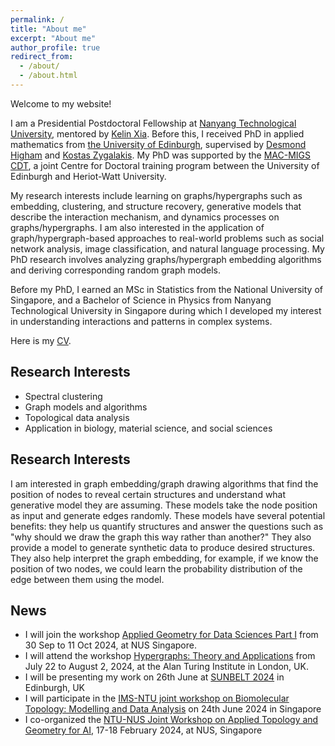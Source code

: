 ```yaml
---
permalink: /
title: "About me"
excerpt: "About me"
author_profile: true
redirect_from: 
  - /about/
  - /about.html
---
```

Welcome to my website!

I am a Presidential Postdoctoral Fellowship at [Nanyang Technological University](https://www.ntu.edu.sg/spms/about-us/mathematics), mentored by [Kelin Xia](https://personal.ntu.edu.sg/xiakelin/index.html). Before this, I received PhD in applied mathematics from [the University of Edinburgh](https://www.maths.ed.ac.uk/school-of-mathematics/research/acm), supervised by [Desmond Higham](https://www.maths.ed.ac.uk/~dhigham/) and [Kostas Zygalakis](https://www.maths.ed.ac.uk/~kzygalak/). My PhD was supported by the  [MAC-MIGS CDT](https://www.mac-migs.ac.uk/), a joint Centre for Doctoral training program between the University of Edinburgh and Heriot-Watt University. 

My research interests include learning on graphs/hypergraphs such as embedding, clustering, and structure recovery, generative models that describe the interaction mechanism, and dynamics processes on graphs/hypergraphs. I am also interested in the application of graph/hypergraph-based approaches to real-world problems such as social network analysis, image classification, and natural language processing.  My PhD research involves analyzing graphs/hypergraph embedding algorithms and deriving corresponding random graph models. 

Before my PhD, I earned an MSc in Statistics from the National University of Singapore, and a Bachelor of Science in Physics from Nanyang Technological University in Singapore during which I developed my interest in understanding interactions and patterns in complex systems. 

Here is my [CV](https://XueGong-git.github.io/files/CV.pdf). 

## Research Interests ##
- Spectral clustering
- Graph models and algorithms
- Topological data analysis
- Application in biology, material science, and social sciences

## Research Interests ##
I am interested in graph embedding/graph drawing algorithms that find the position of nodes to reveal certain structures and understand what generative model they are assuming. These models take the node position as input and generate edges randomly.  These models have several potential benefits: they help us quantify structures and answer the questions such as "why should we draw the graph this way rather than another?" They also provide a model to generate synthetic data to produce desired structures. They also help interpret the graph embedding, for example, if we know the position of two nodes, we could learn the probability distribution of the edge between them using the model.

## News ##
- I will join the workshop [Applied Geometry for Data Sciences Part I]([https://www.newton.ac.uk/event/hta/](https://ims.nus.edu.sg/events/applied-geometry-for-data-sciences-part-i/)) from 30 Sep to 11 Oct 2024, at NUS Singapore.
- I will attend the workshop [Hypergraphs: Theory and Applications](https://www.newton.ac.uk/event/hta/)  from July 22 to August 2, 2024, at the Alan Turing Institute in London, UK.
- I will be presenting my work on 26th June at [SUNBELT 2024](https://sunbelt2024.com/) in Edinburgh, UK
- I will participate in the [IMS-NTU joint workshop on Biomolecular Topology: Modelling and Data Analysis](https://ims.nus.edu.sg/events/biomolecular-topology-modelling-and-data-analysis/) on 24th June 2024 in Singapore
- I co-organized the [NTU-NUS Joint Workshop on Applied Topology and Geometry for AI](https://sites.google.com/view/ntu-ntu-topo-geom-ai-workshop?usp=sharing), 17-18 February 2024, at NUS, Singapore 
